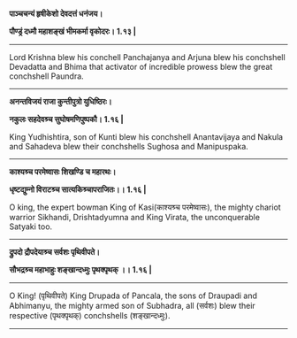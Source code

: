 

**पाञ्चचन्यं हृषीकेशो देवदत्तं धनंजय।**

**पौण्ड्रं दध्मौ महाशङ्खं भीमकर्मा वृकोदरः। 1.१३ |**

-----

Lord Krishna blew his conchell Panchajanya and Arjuna blew his conchshell Devadatta and Bhima that activator of incredible prowess blew the great conchshell Paundra.


--------------


**अनन्तविजयं राजा कुन्तीपुत्रो युधिष्ठिरः।**

**नकुलः सहदेवश्र्च सुघोषमणिपुष्पकौ। 1.१६ |**

King Yudhishtira, son of Kunti blew his conchshell Anantavijaya and Nakula and Sahadeva blew their conchshells Sughosa and Manipuspaka.


-----


**काश्यश्र्च परमेष्वासः शिखण्डि च महारथः।**

**धृष्टद्युम्नो विराटश्र्च सात्यकिश्र्चापराजितः।। 1.१६ |**


O king, the expert bowman King of Kasi(काश्यश्र्च परमेष्वासः), the mighty chariot warrior Sikhandi, Drishtadyumna and King Virata, the unconquerable Satyaki too.

-----



**द्रुपदो द्रौपदेयाश्र्च सर्वशः पृथिवीपते।**

**सौभद्रश्र्च महाभाहुः  शङ्खान्दध्मुः पृथक्पृथक् ।। 1.१६ |**

-----

O King! (पृथिवीपते) King Drupada of Pancala, the sons of Draupadi and Abhimanyu, the mighty armed son of Subhadra, all (सर्वशः) blew their respective (पृथक्पृथक्) conchshells (शङ्खान्दध्मुः).

-----
